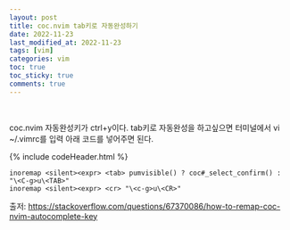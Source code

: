 ```yaml
---
layout: post
title: coc.nvim tab키로 자동완성하기
date: 2022-11-23
last_modified_at: 2022-11-23
tags: [vim]
categories: vim
toc: true
toc_sticky: true
comments: true
---
```


<br>

coc.nvim 자동완성키가 ctrl+y이다.
tab키로 자동완성을 하고싶으면
터미널에서 vi ~/.vimrc를 입력
아래 코드를 넣어주면 된다.

{% include codeHeader.html %}
```vim
inoremap <silent><expr> <tab> pumvisible() ? coc#_select_confirm() : "\<C-g>u\<TAB>"
inoremap <silent><expr> <cr> "\<c-g>u\<CR>"
```

출저:
https://stackoverflow.com/questions/67370086/how-to-remap-coc-nvim-autocomplete-key